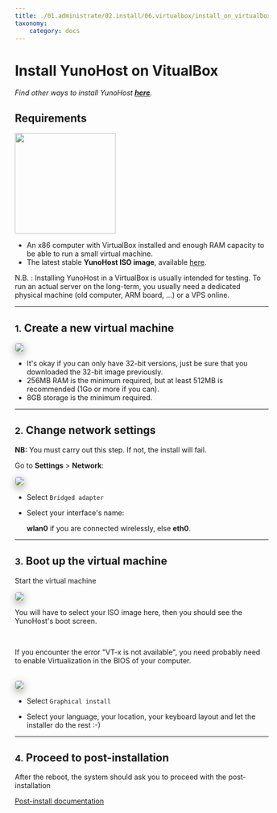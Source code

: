 ```yaml
---
title: ./01.administrate/02.install/06.virtualbox/install_on_virtualbox.md
taxonomy:
    category: docs
---
```

# Install YunoHost on VitualBox

*Find other ways to install YunoHost **[here](/install)**.*

## Requirements

<img src="/images/virtualbox.png" width=200>

* An x86 computer with VirtualBox installed and enough RAM capacity to be able to run a small virtual machine.
* The latest stable **YunoHost ISO image**, available [here](/images).

<div class="alert alert-warning" markdown="1">
N.B. : Installing YunoHost in a VirtualBox is usually intended for testing. To
run an actual server on the long-term, you usually need a dedicated physical
machine (old computer, ARM board, ...) or a VPS online.
</div>

---

## <small>1.</small> Create a new virtual machine

<img src="/images/virtualbox_1.png" style="max-width:100%;border-radius: 5px;border: 1px solid rgba(0,0,0,0.15);box-shadow: 0 5px 15px rgba(0,0,0,0.35);">

<br>

* It's okay if you can only have 32-bit versions, just be sure that you downloaded the 32-bit image previously.
* 256MB RAM is the minimum required, but at least 512MB is recommended (1Go or more if you can).
* 8GB storage is the minimum required.

---

## <small>2.</small> Change network settings

**NB:** You must carry out this step. If not, the install will fail. 

Go to **Settings** > **Network**:

<img src="/images/virtualbox_2.png" style="max-width:100%;border-radius: 5px;border: 1px solid rgba(0,0,0,0.15);box-shadow: 0 5px 15px rgba(0,0,0,0.35);">

<br>

* Select `Bridged adapter`

* Select your interface's name:

    **wlan0** if you are connected wirelessly, else **eth0**.

---

## <small>3.</small> Boot up the virtual machine

Start the virtual machine

<img src="/images/virtualbox_2.1.png" style="max-width:100%;border-radius: 5px;border: 1px solid rgba(0,0,0,0.15);box-shadow: 0 5px 15px rgba(0,0,0,0.35);">

<br>

You will have to select your ISO image here, then you should see the YunoHost's boot screen.

<br>

If you encounter the error "VT-x is not available", you need probably need to enable Virtualization in the BIOS of your computer.

<br>

<img src="/images/virtualbox_3.png" style="max-width:100%;border-radius: 5px;border: 1px solid rgba(0,0,0,0.15);box-shadow: 0 5px 15px rgba(0,0,0,0.35);">

<br>

* Select `Graphical install`

* Select your language, your location, your keyboard layout and let the installer do the rest :-)

---

## <small>4.</small> Proceed to post-installation

After the reboot, the system should ask you to proceed with the
post-installation

<a class="btn btn-lg btn-default" href="/postinstall">Post-install documentation</a>



